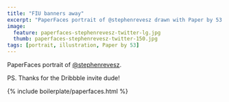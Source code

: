 ```yaml
---
title: "FIU banners away"
excerpt: "PaperFaces portrait of @stephenrevesz drawn with Paper by 53 on an iPad."
image: 
  feature: paperfaces-stephenrevesz-twitter-lg.jpg
  thumb: paperfaces-stephenrevesz-twitter-150.jpg
tags: [portrait, illustration, Paper by 53]
---
```


PaperFaces portrait of [@stephenrevesz](http://twitter.com/stephenrevesz).

PS. Thanks for the Dribbble invite dude!

{% include boilerplate/paperfaces.html %}